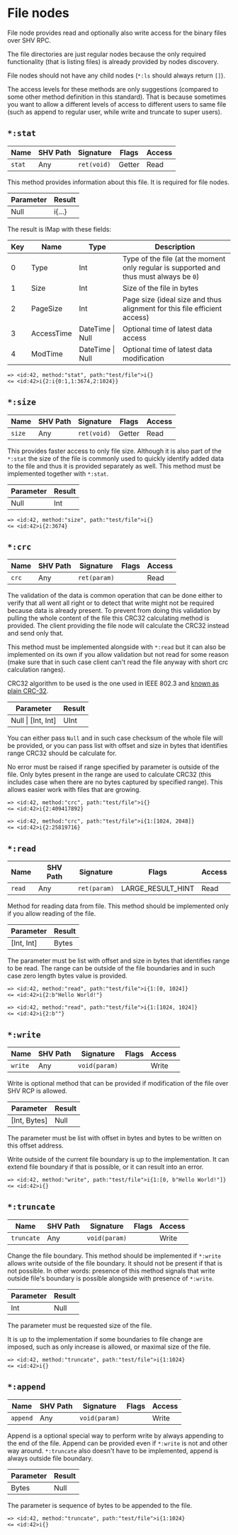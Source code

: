 # File nodes

File node provides read and optionally also write access for the binary files
over SHV RPC.

The file directories are just regular nodes because the only required
functionality (that is listing files) is already provided by nodes discovery.

File nodes should not have any child nodes (`*:ls` should always return `[]`).

The access levels for these methods are only suggestions (compared to some other
method definition in this standard). That is because sometimes you want to allow
a different levels of access to different users to same file (such as append to
regular user, while write and truncate to super users).

## `*:stat`

| Name   | SHV Path | Signature   | Flags  | Access |
|--------|----------|-------------|--------|--------|
| `stat` | Any      | `ret(void)` | Getter | Read   |

This method provides information about this file. It is required for file nodes.

| Parameter | Result |
|-----------|--------|
| Null      | i{...} |

The result is IMap with these fields:

| Key | Name       | Type             | Description                                                                            |
|-----|------------|------------------|----------------------------------------------------------------------------------------|
| 0   | Type       | Int              | Type of the file (at the moment only regular is supported and thus must always be `0`) |
| 1   | Size       | Int              | Size of the file in bytes                                                              |
| 2   | PageSize   | Int              | Page size (ideal size and thus alignment for this file efficient access)               |
| 3   | AccessTime | DateTime \| Null | Optional time of latest data access                                                    |
| 4   | ModTime    | DateTime \| Null | Optional time of latest data modification                                              |

```
=> <id:42, method:"stat", path:"test/file">i{}
<= <id:42>i{2:i{0:1,1:3674,2:1024}}
```

## `*:size`

| Name   | SHV Path | Signature   | Flags  | Access |
|--------|----------|-------------|--------|--------|
| `size` | Any      | `ret(void)` | Getter | Read   |

This provides faster access to only file size. Although it is also part of the
`*:stat` the size of the file is commonly used to quickly identify added data to
the file and thus it is provided separately as well. This method must be
implemented together with `*:stat`.

| Parameter | Result |
|-----------|--------|
| Null      | Int    |

```
=> <id:42, method:"size", path:"test/file">i{}
<= <id:42>i{2:3674}
```

## `*:crc`

| Name  | SHV Path | Signature    | Flags | Access |
|-------|----------|--------------|-------|--------|
| `crc` | Any      | `ret(param)` |       | Read   |

The validation of the data is common operation that can be done either to verify
that all went all right or to detect that write might not be required because
data is already present. To prevent from doing this validation by pulling the
whole content of the file this CRC32 calculating method is provided. The client
providing the file node will calculate the CRC32 instead and send only that.

This method must be implemented alongside with `*:read` but it can also be
implemented on its own if you allow validation but not read for some reason
(make sure that in such case client can't read the file anyway with short
crc calculation ranges).

CRC32 algorithm to be used is the one used in IEEE 802.3 and [known as plain
CRC-32](https://reveng.sourceforge.io/crc-catalogue/all.htm#crc.cat.crc-32-iso-hdlc).

| Parameter          | Result |
|--------------------|--------|
| Null \| [Int, Int] | UInt   |

You can either pass `Null` and in such case checksum of the whole file will be
provided, or you can pass list with offset and size in bytes that identifies
range CRC32 should be calculate for.

No error must be raised if range specified by parameter is outside of the file.
Only bytes present in the range are used to calculate CRC32 (this includes case
when there are no bytes captured by specified range). This allows easier work
with files that are growing.

```
=> <id:42, method:"crc", path:"test/file">i{}
<= <id:42>i{2:409417892}
```
```
=> <id:42, method:"crc", path:"test/file">i{1:[1024, 2048]}
<= <id:42>i{2:25819716}
```

## `*:read`

| Name   | SHV Path | Signature    | Flags             | Access |
|--------|----------|--------------|-------------------|--------|
| `read` | Any      | `ret(param)` | LARGE_RESULT_HINT | Read   |

Method for reading data from file. This method should be implemented only if you
allow reading of the file.

| Parameter  | Result |
|------------|--------|
| [Int, Int] | Bytes  |

The parameter must be list with offset and size in bytes that identifies range
to be read. The range can be outside of the file boundaries and in such case
zero length bytes value is provided.

```
=> <id:42, method:"read", path:"test/file">i{1:[0, 1024]}
<= <id:42>i{2:b"Hello World!"}
```
```
=> <id:42, method:"read", path:"test/file">i{1:[1024, 1024]}
<= <id:42>i{2:b""}
```

## `*:write`

| Name    | SHV Path | Signature    | Flags | Access |
|---------|----------|--------------|-------|--------|
| `write` | Any      | `void(param)` |       | Write  |

Write is optional method that can be provided if modification of the file over
SHV RCP is allowed.

| Parameter    | Result |
|--------------|--------|
| [Int, Bytes] | Null   |

The parameter must be list with offset in bytes and bytes to be written on this
offset address.

Write outside of the current file boundary is up to the implementation. It can
extend file boundary if that is possible, or it can result into an error.

```
=> <id:42, method:"write", path:"test/file">i{1:[0, b"Hello World!"]}
<= <id:42>i{}
```

## `*:truncate`

| Name       | SHV Path | Signature     | Flags | Access |
|------------|----------|---------------|-------|--------|
| `truncate` | Any      | `void(param)` |       | Write  |

Change the file boundary. This method should be implemented if `*:write` allows
write outside of the file boundary. It should not be present if that is not
possible. In other words: presence of this method signals that write outside
file's boundary is possible alongside with presence of `*:write`.

| Parameter | Result |
|-----------|--------|
| Int       | Null   |

The parameter must be requested size of the file.

It is up to the implementation if some boundaries to file change are imposed,
such as only increase is allowed, or maximal size of the file.

```
=> <id:42, method:"truncate", path:"test/file">i{1:1024}
<= <id:42>i{}
```

## `*:append`

| Name     | SHV Path | Signature     | Flags | Access |
|----------|----------|---------------|-------|--------|
| `append` | Any      | `void(param)` |       | Write  |

Append is a optional special way to perform write by always appending to the end
of the file. Append can be provided even if `*:write` is not and other way
around.  `*:truncate` also doesn't have to be implemented, append is always
outside file boundary.

| Parameter | Result |
|-----------|--------|
| Bytes     | Null   |

The parameter is sequence of bytes to be appended to the file.

```
=> <id:42, method:"truncate", path:"test/file">i{1:1024}
<= <id:42>i{}
```

